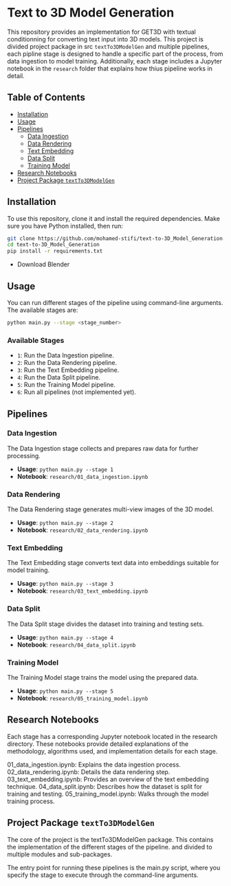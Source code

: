 
# Text to 3D Model Generation

This repository provides an implementation for GET3D with textual conditionning for converting text input into 3D models. 
This project is divided project package in src `textTo3DModelGen` and multiple pipelines, each pipline stage is designed to handle a specific part of the process, from data ingestion to model training. Additionally, each stage includes a Jupyter notebook in the `research` folder that explains how thius pipeline works in detail.

## Table of Contents

- [Installation](#installation)
- [Usage](#usage)
- [Pipelines](#pipelines)
  - [Data Ingestion](#data-ingestion)
  - [Data Rendering](#data-rendering)
  - [Text Embedding](#text-embedding)
  - [Data Split](#data-split)
  - [Training Model](#training-model)
- [Research Notebooks](#research-notebooks)
- [Project Package `textTo3DModelGen`](#project-package-textto3dmodelgen)


## Installation

To use this repository, clone it and install the required dependencies. Make sure you have Python installed, then run:

```bash
git clone https://github.com/mohamed-stifi/text-to-3D_Model_Generation.git
cd text-to-3D_Model_Generation
pip install -r requirements.txt
```

- Download Blender 

## Usage

You can run different stages of the pipeline using command-line arguments. The available stages are:

```bash
python main.py --stage <stage_number>
```

### Available Stages

- `1`: Run the Data Ingestion pipeline.
- `2`: Run the Data Rendering pipeline.
- `3`: Run the Text Embedding pipeline.
- `4`: Run the Data Split pipeline.
- `5`: Run the Training Model pipeline.
- `6`: Run all pipelines (not implemented yet).

## Pipelines

### Data Ingestion

The Data Ingestion stage collects and prepares raw data for further processing.

- **Usage**: `python main.py --stage 1`
- **Notebook**: `research/01_data_ingestion.ipynb`

### Data Rendering

The Data Rendering stage generates multi-view images of the 3D model.

- **Usage**: `python main.py --stage 2`
- **Notebook**: `research/02_data_rendering.ipynb`

### Text Embedding

The Text Embedding stage converts text data into embeddings suitable for model training.

- **Usage**: `python main.py --stage 3`
- **Notebook**: `research/03_text_embedding.ipynb`

### Data Split

The Data Split stage divides the dataset into training and testing sets.

- **Usage**: `python main.py --stage 4`
- **Notebook**: `research/04_data_split.ipynb`

### Training Model

The Training Model stage trains the model using the prepared data.

- **Usage**: `python main.py --stage 5`
- **Notebook**: `research/05_training_model.ipynb`

## Research Notebooks

Each stage has a corresponding Jupyter notebook located in the research directory. These notebooks provide detailed explanations of the methodology, algorithms used, and implementation details for each stage.

01_data_ingestion.ipynb: Explains the data ingestion process.
02_data_rendering.ipynb: Details the data rendering step.
03_text_embedding.ipynb: Provides an overview of the text embedding technique.
04_data_split.ipynb: Describes how the dataset is split for training and testing.
05_training_model.ipynb: Walks through the model training process.

## Project Package `textTo3DModelGen`
The core of the project is the textTo3DModelGen package. This contains the implementation of the different stages of the pipeline. and divided to multiple modules and sub-packages.

The entry point for running these pipelines is the main.py script, where you specify the stage to execute through the command-line arguments.

